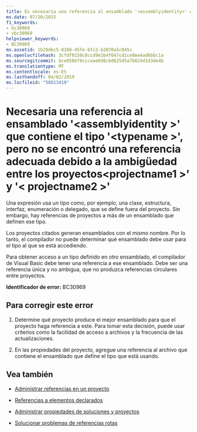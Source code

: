 ```yaml
---
title: Es necesaria una referencia al ensamblado '<assemblyidentity>' que contenga el tipo '<typename>', pero no se encontró una referencia adecuada debido a la ambigüedad entre los proyectos '<projectname1>' y '<projectname2>'
ms.date: 07/20/2015
f1_keywords:
- bc30969
- vbc30969
helpviewer_keywords:
- BC30969
ms.assetid: 1b29dbc5-8268-45fe-bfc2-b2070a5c845c
ms.openlocfilehash: 3cfdf8150c8ccd9e1b4f047cd1ce8ee4ad6bbc1a
ms.sourcegitcommit: bce0586f0cccaae6d6cbd625d5a7b824d1d3de4b
ms.translationtype: MT
ms.contentlocale: es-ES
ms.lasthandoff: 04/02/2019
ms.locfileid: "58813410"
---
```

# <a name="reference-required-to-assembly-assemblyidentity-containing-type-typename-but-a-suitable-reference-could-not-be-found-due-to-ambiguity-between-projects-projectname1-and-projectname2"></a>Necesaria una referencia al ensamblado '\<assemblyidentity >' que contiene el tipo '\<typename >', pero no se encontró una referencia adecuada debido a la ambigüedad entre los proyectos\<projectname1 >' y '\< projectname2 >'
Una expresión usa un tipo como, por ejemplo, una clase, estructura, interfaz, enumeración o delegado, que se define fuera del proyecto. Sin embargo, hay referencias de proyectos a más de un ensamblado que definen ese tipo.  
  
 Los proyectos citados generan ensamblados con el mismo nombre. Por lo tanto, el compilador no puede determinar qué ensamblado debe usar para el tipo al que se está accediendo.  
  
 Para obtener acceso a un tipo definido en otro ensamblado, el compilador de Visual Basic debe tener una referencia a ese ensamblado. Debe ser una referencia única y no ambigua, que no produzca referencias circulares entre proyectos.  
  
 **Identificador de error:** BC30969  
  
## <a name="to-correct-this-error"></a>Para corregir este error  
  
1.  Determine qué proyecto produce el mejor ensamblado para que el proyecto haga referencia a este. Para tomar esta decisión, puede usar criterios como la facilidad de acceso a archivos y la frecuencia de las actualizaciones.  
  
2.  En las propiedades del proyecto, agregue una referencia al archivo que contiene el ensamblado que define el tipo que está usando.  
  
## <a name="see-also"></a>Vea también

- [Administrar referencias en un proyecto](/visualstudio/ide/managing-references-in-a-project)
- [Referencias a elementos declarados](../../../visual-basic/programming-guide/language-features/declared-elements/references-to-declared-elements.md)

- [Administrar propiedades de soluciones y proyectos](/visualstudio/ide/managing-project-and-solution-properties)
- [Solucionar problemas de referencias rotas](/visualstudio/ide/troubleshooting-broken-references)
